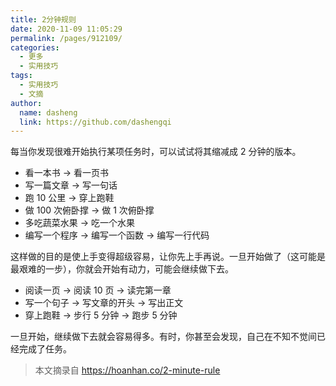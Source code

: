 ```yaml
---
title: 2分钟规则
date: 2020-11-09 11:05:29
permalink: /pages/912109/
categories:
  - 更多
  - 实用技巧
tags:
  - 实用技巧
  - 文摘
author:
  name: dasheng
  link: https://github.com/dashengqi
---
```


每当你发现很难开始执行某项任务时，可以试试将其缩减成 2 分钟的版本。

- 看一本书 → 看一页书
- 写一篇文章 → 写一句话
- 跑 10 公里 → 穿上跑鞋
- 做 100 次俯卧撑 → 做 1 次俯卧撑
- 多吃蔬菜水果 → 吃一个水果
- 编写一个程序 → 编写一个函数 → 编写一行代码

<!-- more -->

这样做的目的是使上手变得超级容易，让你先上手再说。一旦开始做了（这可能是最艰难的一步），你就会开始有动力，可能会继续做下去。

- 阅读一页 → 阅读 10 页 → 读完第一章
- 写一个句子 → 写文章的开头 → 写出正文
- 穿上跑鞋 → 步行 5 分钟 → 跑步 5 分钟

一旦开始，继续做下去就会容易得多。有时，你甚至会发现，自己在不知不觉间已经完成了任务。

> 本文摘录自 <https://hoanhan.co/2-minute-rule>
